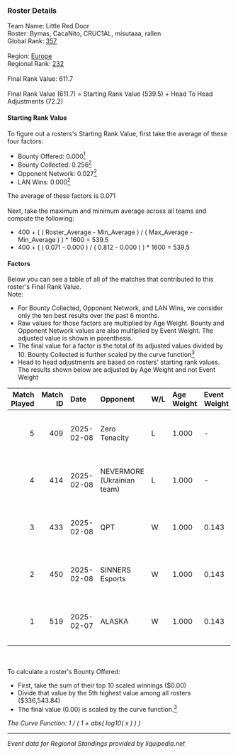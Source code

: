 ### Roster Details<br />
Team Name: Little Red Door<br />
Roster: Bymas, CacaNito, CRUC1AL, misutaaa, rallen<br />
Global Rank: [357](../../standings_global_2025_03_01.md)<br />
<br />
Region: [Europe]( ../../standings_europe_2025_03_01.md)<br />
Regional Rank: [232]( ../../standings_europe_2025_03_01.md)<br />
<br />
Final Rank Value:  611.7<br />
<br />
Final Rank Value (611.7) = Starting Rank Value (539.5) + Head To Head Adjustments (72.2)<br />

#### Starting Rank Value<br />
To figure out a rosters's Starting Rank Value, first take the average of these four factors:<br />
- Bounty Offered: 0.000[<sup>1</sup>](#table2)
- Bounty Collected: 0.256[<sup>2</sup>](#table1)
- Opponent Network: 0.027[<sup>2</sup>](#table1)
- LAN Wins: 0.000[<sup>2</sup>](#table1)

The average of these factors is 0.071<br />
<br />
Next, take the maximum and minimum average across all teams and compute the following:<br />
- 400 + ( ( Roster_Average - Min_Average ) / ( Max_Average - Min_Average ) ) * 1600 = 539.5
- 400 + ( ( 0.071 - 0.000 ) / ( 0.812 - 0.000 ) ) * 1600 = 539.5


#### Factors<br />
Below you can see a table of all of the matches that contributed to this roster's Final Rank Value.<br />
Note:<br />

- For Bounty Collected, Opponent Network, and LAN Wins, we consider only the ten best results over the past 6 months.
- Raw values for those factors are multiplied by Age Weight. Bounty and Opponent Network values are also multiplied by Event Weight. The adjusted value is shown in parenthesis.
- The final value for a factor is the total of its adjusted values divided by 10. Bounty Collected is further scaled by the curve function[<sup>3</sup>](#curveFunction)
- Head to head adjustments are based on rosters' starting rank values. The results shown below are adjusted by Age Weight and not Event Weight
<span id="table1"></span><br />


| Match Played | Match ID | Date       | Opponent                   | W/L | Age Weight | Event Weight | Bounty Collected | Opponent Network | LAN Wins  | H2H Adj. | Roster                                     |
| -: | -: | :- | :- | :- | :- | :- | :- | :- | :- | -: | :- |
|            5 |      409 | 2025-02-08 | Zero Tenacity              | L   | 1.000      | -            | -                | -                | -         |    -5.40 | Bymas, CacaNito, CRUC1AL, misutaaa, rallen |
|            4 |      414 | 2025-02-08 | NEVERMORE (Ukrainian team) | L   | 1.000      | -            | -                | -                | -         |    -6.63 | Bymas, CacaNito, CRUC1AL, misutaaa, rallen |
|            3 |      433 | 2025-02-08 | QPT                        | W   | 1.000      | 0.143        | 0.030 (0.004)    | 0.384 (0.055)    | 0 (0.000) |    29.73 | Bymas, CacaNito, CRUC1AL, misutaaa, rallen |
|            2 |      450 | 2025-02-08 | SINNERS Esports            | W   | 1.000      | 0.143        | 0.027 (0.004)    | 0.595 (0.085)    | 0 (0.000) |    27.78 | Bymas, CacaNito, CRUC1AL, misutaaa, rallen |
|            1 |      519 | 2025-02-07 | ALASKA                     | W   | 1.000      | 0.143        | 0.030 (0.004)    | 0.910 (0.130)    | 0 (0.000) |    26.69 | Bymas, CacaNito, CRUC1AL, misutaaa, rallen |

<br />
<span id="table2"></span><br />
To calculate a roster's Bounty Offered:<br />

- First, take the sum of their top 10 scaled winnings ($0.00)
- Divide that value by the 5th highest value among all rosters ($336,543.84)
- The final value (0.00) is scaled by the curve function.[<sup>3</sup>](#curveFunction)

<span id="curveFunction"></span>_The Curve Function: 1 / ( 1 + abs( log10( x ) ) )_<br />

---
_Event data for Regional Standings provided by liquipedia.net_<br />
